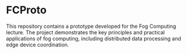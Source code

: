 # FCProto
This repository contains a prototype developed for the Fog Computing lecture. The project demonstrates the key principles and practical applications of fog computing, including distributed data processing and edge device coordination.
